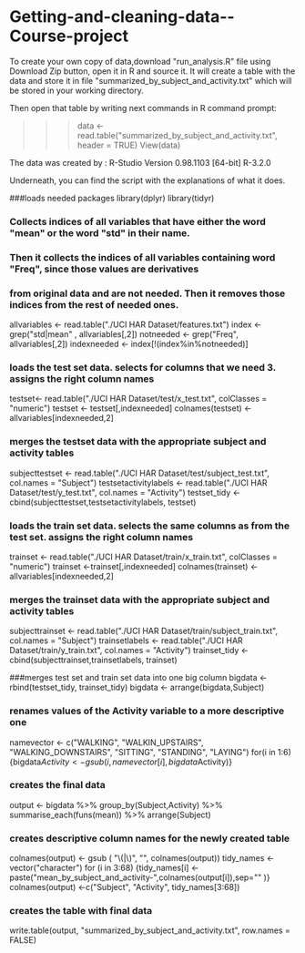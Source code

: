 # Getting-and-cleaning-data--Course-project


To create your own copy of data,download "run_analysis.R" file using Download Zip button,  open it  in R and source it. 
It will create a table with the data and store it in file "summarized_by_subject_and_activity.txt" which will 
be stored in your working directory. 

Then open that table by writing next commands in  R command prompt:

>>> data <- read.table("summarized_by_subject_and_activity.txt", header = TRUE) 
>>>View(data)

The data was created by :
R-Studio Version 0.98.1103 
[64-bit] R-3.2.0

Underneath, you can find the script with the explanations of what it does.



###loads needed packages
library(dplyr)
library(tidyr)



### Collects indices of all variables that have either the word "mean" or the word "std" in their name.
### Then it collects  the indices of all variables containing word "Freq", since those values are derivatives 
### from original data and are not needed. Then it removes those indices from the rest of needed ones.

allvariables <- read.table("./UCI HAR Dataset/features.txt")
index <- grep("std|mean" , allvariables[,2])
notneeded <- grep("Freq", allvariables[,2])
indexneeded <- index[!(index%in%notneeded)]

###  loads the test set data. selects for columns that we need 3. assigns the right column names
testset<- read.table("./UCI HAR Dataset/test/x_test.txt",  colClasses = "numeric")
testset <- testset[,indexneeded]
colnames(testset) <- allvariables[indexneeded,2]

### merges the testset data with the appropriate subject and activity tables
subjecttestset <-   read.table("./UCI HAR Dataset/test/subject_test.txt", col.names = "Subject")
testsetactivitylabels <- read.table("./UCI HAR Dataset/test/y_test.txt", col.names = "Activity")
testset_tidy <-cbind(subjecttestset,testsetactivitylabels, testset)


### loads the train set data. selects the same columns as from the test set. assigns the right column names
trainset <- read.table("./UCI HAR Dataset/train/x_train.txt",  colClasses = "numeric")
trainset <-trainset[,indexneeded]
colnames(trainset) <- allvariables[indexneeded,2]

### merges the trainset data with the appropriate subject and activity tables
subjecttrainset <-   read.table("./UCI HAR Dataset/train/subject_train.txt", col.names = "Subject")
trainsetlabels <- read.table("./UCI HAR Dataset/train/y_train.txt", col.names = "Activity")
trainset_tidy <-cbind(subjecttrainset,trainsetlabels, trainset)


###merges test set and train set data into one big column
bigdata <- rbind(testset_tidy, trainset_tidy)
bigdata <- arrange(bigdata,Subject)

### renames values of the Activity variable to a more descriptive one
namevector <- c("WALKING", "WALKIN_UPSTAIRS", "WALKING_DOWNSTAIRS", "SITTING", "STANDING", "LAYING")
for(i in 1:6) {bigdata$Activity <- gsub(i, namevector[i], bigdata$Activity)}

### creates the final data
output <- bigdata %>%
  group_by(Subject,Activity) %>%
  summarise_each(funs(mean)) %>%
  arrange(Subject) 

### creates descriptive column names  for the newly created table
colnames(output) <- gsub ( "\\(|\\)", "", colnames(output))
tidy_names <- vector("character")
for (i in 3:68) {tidy_names[i] <-paste("mean_by_subject_and_activity-",colnames(output[i]),sep="" )}
colnames(output) <-c("Subject", "Activity", tidy_names[3:68])

### creates the table with final data
write.table(output, "summarized_by_subject_and_activity.txt",  row.names = FALSE) 
